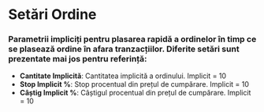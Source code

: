# **Setări Ordine**
 
### Parametrii impliciți pentru plasarea rapidă a ordinelor în timp ce se plasează ordine în afara tranzacțiilor. Diferite setări sunt prezentate mai jos pentru referință:

- **Cantitate Implicită**: Cantitatea implicită a ordinului. Implicit = 10
- **Stop Implicit %**: Stop procentual din prețul de cumpărare. Implicit = 10
- **Câștig Implicit %**: Câștigul procentual din prețul de cumpărare. Implicit = 10
